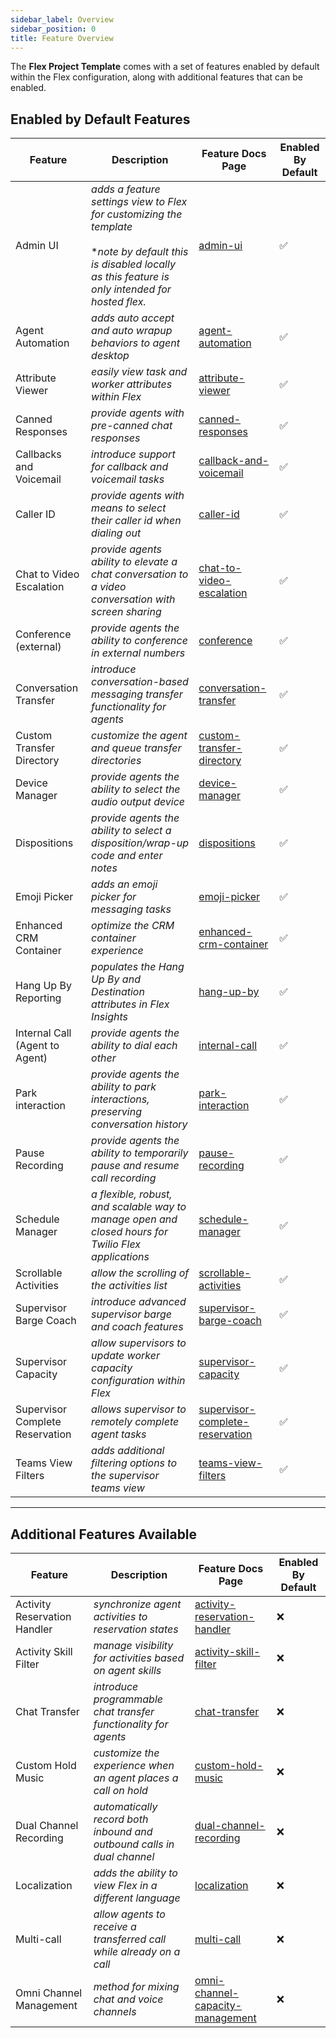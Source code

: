 ```yaml
---
sidebar_label: Overview
sidebar_position: 0
title: Feature Overview
---
```


The **Flex Project Template** comes with a set of features enabled by default within the Flex configuration, along with additional features that can be enabled.

## Enabled by Default Features

| Feature                         | Description                                                                 | Feature Docs Page                                                                           | Enabled By Default |
| ------------------------------- | --------------------------------------------------------------------------- | ------------------------------------------------------------------------------------------- | ------------------ |
| Admin UI                        | _adds a feature settings view to Flex for customizing the template_ <br/><br/> **note by default this is disabled locally as this feature is only intended for hosted flex.*       | [admin-ui](/feature-library/admin-ui)                                               | ✅                 |
| Agent Automation                | _adds auto accept and auto wrapup behaviors to agent desktop_               | [agent-automation](/feature-library/agent-automation)                               | ✅                 |
| Attribute Viewer                | _easily view task and worker attributes within Flex_                        | [attribute-viewer](/feature-library/attribute-viewer)                               | ✅                 |
| Canned Responses               | _provide agents with pre-canned chat responses_                                                     | [canned-responses](/feature-library/canned-responses)                                 | ✅                 |
| Callbacks and Voicemail         | _introduce support for callback and voicemail tasks_                        | [callback-and-voicemail](/feature-library/callback-and-voicemail)                   | ✅                 |
| Caller ID                       | _provide agents with means to select their caller id when dialing out_      | [caller-id](/feature-library/caller-id)                                             | ✅                 |
| Chat to Video Escalation       | _provide agents ability to elevate a chat conversation to a video conversation with screen sharing_ | [chat-to-video-escalation](/feature-library/chat-to-video-escalation)                 | ✅                 |
| Conference (external)           | _provide agents the ability to conference in external numbers_              | [conference](/feature-library/conference)                                           | ✅                 |
| Conversation Transfer          | _introduce conversation-based messaging transfer functionality for agents_                          | [conversation-transfer](/feature-library/conversation-transfer)                       | ✅                 |
| Custom Transfer Directory       | _customize the agent and queue transfer directories_                        | [custom-transfer-directory](/feature-library/custom-transfer-directory)             | ✅                 |
| Device Manager                  | _provide agents the ability to select the audio output device_              | [device-manager](/feature-library/device-manager)                                   | ✅                 |
| Dispositions                   | _provide agents the ability to select a disposition/wrap-up code and enter notes_                   | [dispositions](/feature-library/dispositions)                                         | ✅                |
| Emoji Picker                    | _adds an emoji picker for messaging tasks_                                  | [emoji-picker](/feature-library/emoji-picker)                                       | ✅                 |
| Enhanced CRM Container         | _optimize the CRM container experience_                                                             | [enhanced-crm-container](/feature-library/enhanced-crm-container)                     | ✅                |
| Hang Up By Reporting           | _populates the Hang Up By and Destination attributes in Flex Insights_                              |     [hang-up-by](/feature-library/hang-up-by)                                             | ✅                 |
| Internal Call (Agent to Agent) | _provide agents the ability to dial each other_                                                     | [internal-call](/feature-library/internal-call)                                       | ✅                 |
| Park interaction               | _provide agents the ability to park interactions, preserving conversation history_                  | [park-interaction](/feature-library/park-interaction)                                 | ✅                 |
| Pause Recording                 | _provide agents the ability to temporarily pause and resume call recording_ | [pause-recording](/feature-library/pause-recording)                                 | ✅                 |
| Schedule Manager               | _a flexible, robust, and scalable way to manage open and closed hours for Twilio Flex applications_ | [schedule-manager](/feature-library/schedule-manager)                                 |✅                    |
| Scrollable Activities           | _allow the scrolling of the activities list_                                | [scrollable-activities](/feature-library/scrollable-activities)                     | ✅                 |
| Supervisor Barge Coach          | _introduce advanced supervisor barge and coach features_                    | [supervisor-barge-coach](/feature-library/supervisor-barge-coach)                   | ✅                 |
| Supervisor Capacity             | _allow supervisors to update worker capacity configuration within Flex_     | [supervisor-capacity](/feature-library/supervisor-capacity)                         | ✅                 |
| Supervisor Complete Reservation | _allows supervisor to remotely complete agent tasks_                        | [supervisor-complete-reservation](/feature-library/supervisor-complete-reservation) | ✅                 |
| Teams View Filters              | _adds additional filtering options to the supervisor teams view_            | [teams-view-filters](/feature-library/teams-view-filters)                           | ✅                 |

---

## Additional Features Available

| Feature                        | Description                                                                                         | Feature Docs Page                                                                             | Enabled By Default |
| ------------------------------ | --------------------------------------------------------------------------------------------------- | --------------------------------------------------------------------------------------------- | ------------------ |
| Activity Reservation Handler   | _synchronize agent activities to reservation states_                                                | [activity-reservation-handler](/feature-library/activity-reservation-handler)         | ❌                 |
| Activity Skill Filter          | _manage visibility for activities based on agent skills_                                            | [activity-skill-filter](/feature-library/activity-skill-filter)                       | ❌                 |
| Chat Transfer                  | _introduce programmable chat transfer functionality for agents_                                     | [chat-transfer](/feature-library/chat-transfer)                                       | ❌                 |
| Custom Hold Music              | _customize the experience when an agent places a call on hold_                                      | [custom-hold-music](/feature-library/custom-hold-music)                               | ❌                 |
| Dual Channel Recording         | _automatically record both inbound and outbound calls in dual channel_                              | [dual-channel-recording](/feature-library/dual-channel-recording)                     | ❌                 |
| Localization                    | _adds the ability to view Flex in a different language_                     |                          [localization](/feature-library/localization)                                       | ❌                 |
| Multi-call                     | _allow agents to receive a transferred call while already on a call_                                |      [multi-call](/feature-library/multi-call)                                             | ❌                 |
| Omni Channel Management        | _method for mixing chat and voice channels_                                                         | [omni-channel-capacity-management](/feature-library/omni-channel-capacity-management) | ❌                 |
